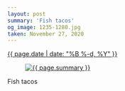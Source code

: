 ```yaml
---
layout: post
summary: 'Fish tacos'
og_image: 1235-1280.jpg
taken: November 27, 2020
---
```


<div class="post">
 <time>
  <a href="/1235">
   {{ page.date | date: "%B %-d, %Y" }}
  </a>
 </time>
 <a href="/1235">
  <figure data-taken="11/27/2020">
   <img alt="{{ page.summary }}" sizes="(min-width: 700px) 50vw, calc(100vw - 2rem)" src="{{ site.assets_url }}/1235-640.jpg" srcset="{{ site.assets_url }}/1235-320.jpg 320w, {{ site.assets_url }}/1235-640.jpg 640w, {{ site.assets_url }}/1235-960.jpg 960w, {{ site.assets_url }}/1235-1280.jpg 1280w"/>
  </figure>
 </a>
 <span>
  Fish tacos
 </span>
</div>
